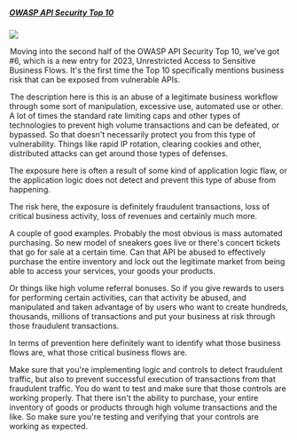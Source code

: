##### [OWASP API Security Top 10](https://university.apisec.ai/products/api-security-fundamentals/categories/2152504687)

![](https://kajabi-storefronts-production.kajabi-cdn.com/kajabi-storefronts-production/file-uploads/site/2147573912/products/70ed453-c0c3-8b0a-5e88-c27a64d4cc3_API_Security_Fundamentals_-_v1.1.jpg)

 Moving into the second half of the OWASP API Security Top 10, we've got #6, which is a new entry for 2023, Unrestricted Access to Sensitive Business Flows. It's the first time the Top 10 specifically mentions business risk that can be exposed from vulnerable APIs.

 The description here is this is an abuse of a legitimate business workflow through some sort of manipulation, excessive use, automated use or other. A lot of times the standard rate limiting caps and other types of technologies to prevent high volume transactions and can be defeated, or bypassed. So that doesn't necessarily protect you from this type of vulnerability. Things like rapid IP rotation, clearing cookies and other, distributed attacks can get around those types of defenses.

The exposure here is often a result of some kind of application logic flaw, or the application logic does not detect and prevent this type of abuse from happening.

The risk here, the exposure is definitely fraudulent transactions, loss of critical business activity, loss of revenues and certainly much more.

A couple of good examples. Probably the most obvious is mass automated purchasing. So new model of sneakers goes live or there's concert tickets that go for sale at a certain time. Can that API be abused to effectively purchase the entire inventory and lock out the legitimate market from being able to access your services, your goods your products.

Or things like high volume referral bonuses. So if you give rewards to users for performing certain activities, can that activity be abused, and manipulated and taken advantage of by users who want to create hundreds, thousands, millions of transactions and put your business at risk through those fraudulent transactions.

In terms of prevention here definitely want to identify what those business flows are, what those critical business flows are.

Make sure that you're implementing logic and controls to detect fraudulent traffic, but also to prevent successful execution of transactions from that fraudulent traffic. You do want to test and make sure that those controls are working properly. That there isn't the ability to purchase, your entire inventory of goods or products through high volume transactions and the like. So make sure you're testing and verifying that your controls are working as expected.
